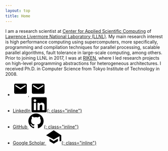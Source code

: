 ```yaml
---
layout: top
title: Home
---
```


I am a research scientist at [Center for Applied Scientific Computing](https://computing.llnl.gov/casc) of [Lawrence Livermore National Laboratory (LLNL)](https://www.llnl.gov/). My main research interest is high performance computing using supercomputers, more specifically, programming and compilation techniques for parallel processing, scalable parallel algorithms, fault tolerance in large-scale computing, among others. Prior to joining LLNL in 2017, I was at [RIKEN](https://www.r-ccs.riken.jp/en/), where I led research projects on high-level programming abstractions for heterogeneous architectures. I received Ph.D. in Computer Science from Tokyo Institute of Technology in 2008.

- <a href="javascript:location='mailto:\u006e\u0061\u006f\u0079\u0061\u002e\u006d\u0061\u0072\u0075\u0079\u0061\u006d\u0061\u0040\u0067\u006d\u0061\u0069\u006c\u002e\u0063\u006f\u006d';void 0"><script type="text/javascript">document.write('\u006e\u0061\u006f\u0079\u0061\u002e\u006d\u0061\u0072\u0075\u0079\u0061\u006d\u0061\u0040\u0067\u006d\u0061\u0069\u006c\u002e\u0063\u006f\u006d')</script><img class="inline" src="/public/logos/email.svg"/></a>, <a href="javascript:location='mailto:\u006d\u0061\u0072\u0075\u0079\u0061\u006d\u0061\u0033\u0040\u006c\u006c\u006e\u006c\u002e\u0067\u006f\u0076';void 0"><script type="text/javascript">document.write('\u006d\u0061\u0072\u0075\u0079\u0061\u006d\u0061\u0033\u0040\u006c\u006c\u006e\u006c\u002e\u0067\u006f\u0076')</script><img class="inline" src="/public/logos/email.svg"/></a>
- [LinkedIn ![LinkedIn](/public/logos/linkedin.svg){: class="inline"}](https://www.linkedin.com/in/naoya-maruyama-65021816/)
- [GitHub ![GitHub](/public/logos/github.svg){: class="inline"}](https://github.com/naoyam)
- [Google Scholar ![Google Scholar](/public/logos/googlescholar.svg){: class="inline"}](https://scholar.google.com/citations?user=jn3QXz4AAAAJ&hl=en)


